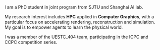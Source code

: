 I am a PhD student in joint program from SJTU and Shanghai AI lab. 

My research interest includes **HPC** applied in **Computer Graphics**, with a particular focus on accelerating rendering, reconstruction and simulation. My goal is to empower agents to learn the physical world.

I was a member of the UESTC_404 team, participating in the ICPC and CCPC competition series. 









